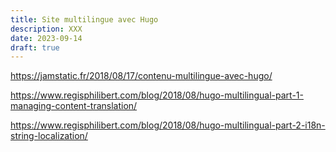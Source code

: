 ```yaml
---
title: Site multilingue avec Hugo
description: XXX
date: 2023-09-14
draft: true
---
```


https://jamstatic.fr/2018/08/17/contenu-multilingue-avec-hugo/

https://www.regisphilibert.com/blog/2018/08/hugo-multilingual-part-1-managing-content-translation/

https://www.regisphilibert.com/blog/2018/08/hugo-multilingual-part-2-i18n-string-localization/